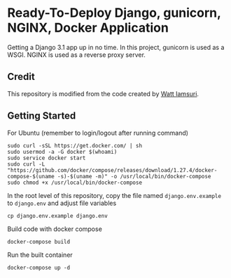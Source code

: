 # Ready-To-Deploy Django, gunicorn, NGINX, Docker Application
Getting a Django 3.1 app up in no time. In this project, gunicorn is used as a WSGI. NGINX is used as a reverse proxy server.

## Credit
This repository is modified from the code created by [Watt Iamsuri](https://github.com/wiamsuri/django-gunicorn-nginx-docker).

## Getting Started
For Ubuntu (remember to login/logout after running command)
```
sudo curl -sSL https://get.docker.com/ | sh
sudo usermod -a -G docker $(whoami)
sudo service docker start
sudo curl -L "https://github.com/docker/compose/releases/download/1.27.4/docker-compose-$(uname -s)-$(uname -m)" -o /usr/local/bin/docker-compose
sudo chmod +x /usr/local/bin/docker-compose
```

In the root level of this repository, copy the file named `django.env.example` to `django.env` and adjust file variables

```
cp django.env.example django.env
```

Build code with docker compose
```
docker-compose build
```

Run the built container
```
docker-compose up -d
```
